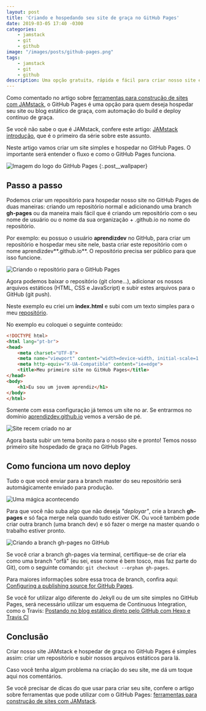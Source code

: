 ```yaml
---
layout: post
title: 'Criando e hospedando seu site de graça no GitHub Pages'
date: 2019-03-05 17:40 -0300
categories:
    - jamstack
    - git
    - github
image: "/images/posts/github-pages.png"
tags:
    - jamstack
    - git
    - github
description: Uma opção gratuita, rápida e fácil para criar nosso site e hospedar de graça utilizando o GitHub
---
```

Como comentado no artigo sobre [ferramentas para construção de sites com JAMstack](/posts/ferramentas-para-construção-de-sites-com-jamstack/), o GitHub Pages é uma opção para quem deseja hospedar seu site ou blog estático de graça, com automação do build e deploy contínuo de graça.

Se você não sabe o que é JAMstack, confere este artigo: [JAMstack introdução](/posts/jamstack-introdução-o-que-é-jamstack/), que é o primeiro da série sobre este assunto.

Neste artigo vamos criar um site simples e hospedar no GitHub Pages. O importante será entender o fluxo e como o GitHub Pages funciona.

![Imagem do logo do GitHub Pages]({{page.image}})
{:.post__wallpaper}

## Passo a passo

Podemos criar um repositório para hospedar nosso site no GitHub Pages de duas maneiras: criando um repositório normal e adicionando uma branch **gh-pages** ou da maneira mais fácil que é criando um repositório com o seu nome de usuário ou o nome da sua organização + .github.io no nome do repositório.

Por exemplo: eu possuo o usuário **aprendizdev** no GitHub, para criar um repositório e hospedar meu site nele, basta criar este repositório com o nome aprendizdev**.github.io**. O repositório precisa ser público para que isso funcione.

![Criando o repositório para o GitHub Pages]({{site.post_images}}criando-repositorio-github-pages.png)

Agora podemos baixar o repositório (git clone…), adicionar os nossos arquivos estáticos (HTML, CSS e JavaScript) e subir estes arquivos para o GitHub (git push).

Neste exemplo eu criei um **index.html** e subi com um texto simples para o meu [repositório](https://github.com/aprendizdev/aprendizdev.github.io).

No exemplo eu coloquei o seguinte conteúdo:

```html
<!DOCTYPE html>
<html lang="pt-br">
<head>
    <meta charset="UTF-8">
    <meta name="viewport" content="width=device-width, initial-scale=1.0">
    <meta http-equiv="X-UA-Compatible" content="ie=edge">
    <title>Meu primeiro site no GitHub Pages</title>
</head>
<body>
    <h1>Eu sou um jovem aprendiz</h1>
</body>
</html>
```

Somente com essa configuração já temos um site no ar. Se entrarmos no domínio [aprendizdev.github.io](https://aprendizdev.github.io/) vemos a versão de pé.

![Site recem criado no ar]({{site.post_images}}aprendiz.dev-no-ar.png)

Agora basta subir um tema bonito para o nosso site e pronto! Temos nosso primeiro site hospedado de graça no GitHub Pages.

## Como funciona um novo deploy

Tudo o que você enviar para a branch master do seu repositório será automágicamente enviado para produção.

![Uma mágica acontecendo](https://media.giphy.com/media/12NUbkX6p4xOO4/giphy.gif)

Para que você não suba algo que não deseja *"deployar"*, crie a branch **gh-pages** e só faça merge nela quando tudo estiver OK. Ou você também pode criar outra branch (uma branch dev) e só fazer o merge na master quando o trabalho estiver pronto.

![Criando a branch gh-pages no GitHub]({{site.post_images}}criando-branch-gh-pages.png)

Se você criar a branch gh-pages via terminal, certifique-se de criar ela como uma branch "orfã" (eu sei, esse nome é bem tosco, mas faz parte do Git), com o seguinte comando: `git checkout --orphan gh-pages`.

Para maiores informações sobre essa troca de branch, confira aqui: [Configuring a publishing source for GitHub Pages](https://help.github.com/en/articles/configuring-a-publishing-source-for-github-pages).

Se você for utilizar algo diferente do Jekyll ou de um site simples no GitHub Pages, será necessário utilizar um esquema de Continuous Integration, como o Travis: [Postando no blog estático direto pelo GitHub com Hexo e Travis CI](/posts/postando-no-blog-estático-direto-pelo-github-com-hexo-e-travis-ci/)

## Conclusão

Criar nosso site JAMstack e hospedar de graça no GitHub Pages é simples assim: criar um repositório e subir nossos arquivos estáticos para lá.

Caso você tenha algum problema na criação do seu site, me dá um toque aqui nos comentários.

Se você precisar de dicas do que usar para criar seu site, confere o artigo sobre ferramentas que pode utilizar com o GitHub Pages: [ferramentas para construção de sites com JAMstack](/posts/ferramentas-para-construção-de-sites-com-jamstack/).

